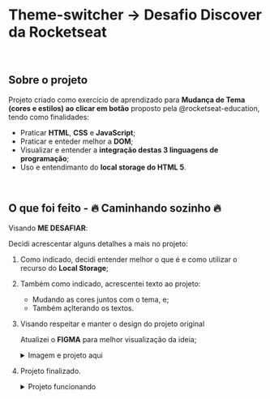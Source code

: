 # Theme-switcher -> Desafio Discover da Rocketseat

<br/>
 
## Sobre o projeto

Projeto criado como exercício de aprendizado para <strong>Mudança de Tema (cores e estilos) ao clicar em botão</strong> proposto pela @rocketseat-education, tendo como finalidades:

  <ul>
    <li>Praticar <strong>HTML</strong>, <strong>CSS</strong> e <strong>JavaScript</strong>;</li>
    <li>Praticar e enteder melhor a <strong>DOM</strong>;</li>
    <li>Visualizar e entender a <strong>integração destas 3 linguagens de programação</strong>;</li>
    <li>Uso e entendimanto do <strong>local storage do HTML 5</strong>.</li> 
  </ul>
  <br/>

## O que foi feito - 🔥 Caminhando sozinho 🔥

Visando <strong>ME DESAFIAR</strong>:

Decidi acrescentar alguns detalhes a mais no projeto:

1. Como indicado, decidi entender melhor o que é e como utilizar o recurso do <strong>Local Storage</strong>;

2. Também como indicado, acrescentei texto ao projeto:

   - Mudando as cores juntos com o tema, e;
   - Também açlterando os textos.

3. Visando respeitar e manter o design do projeto original

   Atualizei o <strong>FIGMA</strong> para melhor visualização da ideia;

   <details>

     <summary>Imagem e projeto aqui</summary>
     <br/>
     <a href="https://www.figma.com/file/p0t8rhn4i1eObUMlODFWeZ/Desafio---Theme-Switcher?node-id=3%3A2" target="_blank"><img src='https://github.com/VMPILUSTRA/Theme-switcher/blob/main/Theme_switcher-Final.png' width=450px/></a>

   </details>

4. Projeto finalizado.
   <details>

     <summary>Projeto funcionando</summary>
     <br/>
     <a href="" target="_blank">Troque o tema!</a>

   </details>
